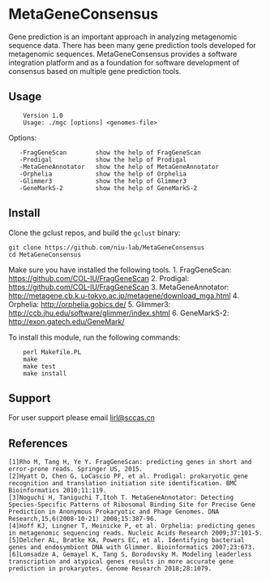 MetaGeneConsensus
===========
Gene prediction is an important approach in analyzing metagenomic sequence data. There has been many gene prediction tools developed for metagenomic sequences. MetaGeneConsensus provides a software integration platform and as a foundation for software development of consensus based on multiple gene prediction tools.

Usage
-----

        Version 1.0
        Usage: ./mgc [options] <genomes-file>

Options:

       -FragGeneScan        show the help of FragGeneScan
       -Prodigal            show the help of Prodigal
       -MetaGeneAnnotator   show the help of MetaGeneAnnotator
       -Orphelia            show the help of Orphelia
       -Glimmer3            show the help of Glimmer3
       -GeneMarkS-2         show the help of GeneMarkS-2

Install
-------

Clone the gclust repos, and build the `gclust` binary:

    git clone https://github.com/niu-lab/MetaGeneConsensus
    cd MetaGeneConsensus

Make sure you have installed the following tools.
    1. FragGeneScan: https://github.com/COL-IU/FragGeneScan
    2. Prodigal: https://github.com/COL-IU/FragGeneScan
    3. MetaGeneAnnotator: http://metagene.cb.k.u-tokyo.ac.jp/metagene/download_mga.html
    4. Orphelia: http://orphelia.gobics.de/
    5. Glimmer3: http://ccb.jhu.edu/software/glimmer/index.shtml
    6. GeneMarkS-2: http://exon.gatech.edu/GeneMark/

To install this module, run the following commands:

        perl Makefile.PL
        make
        make test
        make install 

Support
--------
For user support please email lirl@sccas.cn

References
--------
    [1]Rho M, Tang H, Ye Y. FragGeneScan: predicting genes in short and error-prone reads. Springer US, 2015.
    [2]Hyatt D, Chen G, LoCascio PF, et al. Prodigal: prokaryotic gene recognition and translation initiation site identification. BMC Bioinformatics 2010;11:119.
    [3]Noguchi H, Taniguchi T,Itoh T. MetaGeneAnnotator: Detecting Species-Specific Patterns of Ribosomal Binding Site for Precise Gene Prediction in Anonymous Prokaryotic and Phage Genomes. DNA Research,15,6(2008-10-21) 2008;15:387-96.
    [4]Hoff KJ, Lingner T, Meinicke P, et al. Orphelia: predicting genes in metagenomic sequencing reads. Nucleic Acids Research 2009;37:101-5.
    [5]Delcher AL, Bratke KA, Powers EC, et al. Identifying bacterial genes and endosymbiont DNA with Glimmer. Bioinformatics 2007;23:673.
    [6]Lomsadze A, Gemayel K, Tang S, Borodovsky M. Modeling leaderless transcription and atypical genes results in more accurate gene prediction in prokaryotes. Genome Research 2018;28:1079.

